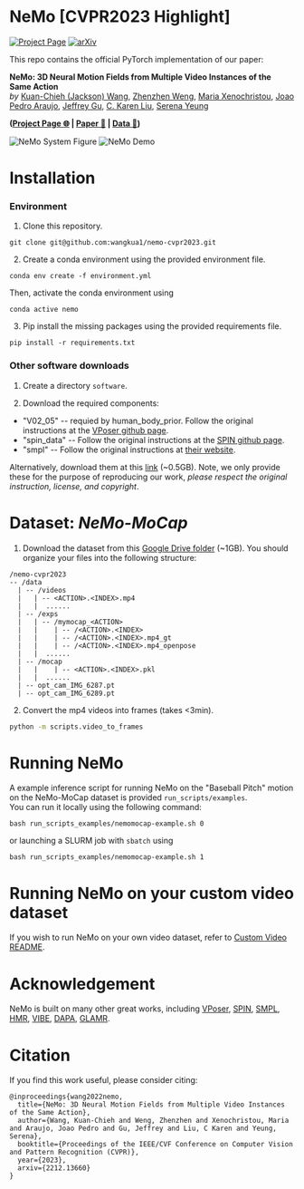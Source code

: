 # NeMo [CVPR2023 Highlight]

[![Project Page](https://img.shields.io/badge/-project%20page-blueviolet)](https://sites.google.com/view/nemo-neural-motion-field)
[![arXiv](https://img.shields.io/badge/arxiv-2212.13660-red)](https://arxiv.org/abs/2212.13660)

This repo contains the official PyTorch implementation of our paper:

**NeMo: 3D Neural Motion Fields from Multiple Video Instances of the Same Action**  
_by_ [Kuan-Chieh (Jackson) Wang](https://wangkua1.github.io/), [Zhenzhen Weng](https://zzweng.github.io/), [Maria Xenochristou](https://mariaxen.github.io/), [Joao Pedro Araujo](https://scholar.google.com/citations?user=fs8k5acAAAAJ&hl=en), [Jeffrey Gu](https://its-gucci.github.io/), [C. Karen Liu](https://tml.stanford.edu/), [Serena Yeung](https://ai.stanford.edu/~syyeung/)

**([Project Page 🌐](https://sites.google.com/view/nemo-neural-motion-field) | [Paper 📄](https://openaccess.thecvf.com/content/CVPR2023/html/Wang_NeMo_Learning_3D_Neural_Motion_Fields_From_Multiple_Video_Instances_CVPR_2023_paper.html) | [Data 📀](https://drive.google.com/drive/folders/141-mBNwaSxYa4TB7HR4emDbMJ3ykc964?usp=share_link))**

![NeMo System Figure](asset/nemo-sys-fig.jpeg)
![NeMo Demo](<asset/baseball%20pitch%20(test%201).gif>)

# Installation

### Environment

1. Clone this repository.

```
git clone git@github.com:wangkua1/nemo-cvpr2023.git
```

2. Create a conda environment using the provided environment file.

```
conda env create -f environment.yml
```

Then, activate the conda environment using

```
conda active nemo
```

3. Pip install the missing packages using the provided requirements file.

```
pip install -r requirements.txt
```

### Other software downloads

1. Create a directory `software`.

2. Download the required components:

- "V02_05" -- requied by human_body_prior. Follow the original instructions at the [VPoser github page](https://github.com/nghorbani/human_body_prior).
- "spin_data" -- Follow the original instructions at the [SPIN github page](https://github.com/nkolot/SPIN).
- "smpl" -- Follow the original instructions at [their website](https://smpl.is.tue.mpg.de/).

Alternatively, download them at this [link](https://drive.google.com/drive/folders/1mEqMgHRndJK_4skVP-3v4mxUIS0FapQk?usp=share_link) (~0.5GB).
Note, we only provide these for the purpose of reproducing our work, _please respect the original instruction, license, and copyright_.

# Dataset: _NeMo-MoCap_

1. Download the dataset from this [Google Drive folder](https://drive.google.com/drive/folders/141-mBNwaSxYa4TB7HR4emDbMJ3ykc964?usp=share_link) (~1GB).
   You should organize your files into the following structure:

```
/nemo-cvpr2023
-- /data
  | -- /videos
  |   | -- <ACTION>.<INDEX>.mp4
  |   |  ......
  | -- /exps
  |   | -- /mymocap_<ACTION>
  |   |    | -- /<ACTION>.<INDEX>
  |   |    | -- /<ACTION>.<INDEX>.mp4_gt
  |   |    | -- /<ACTION>.<INDEX>.mp4_openpose
  |   |  ......
  | -- /mocap
  |   |    | -- <ACTION>.<INDEX>.pkl
  |   |  ......
  | -- opt_cam_IMG_6287.pt
  | -- opt_cam_IMG_6289.pt

```

2. Convert the mp4 videos into frames (takes <3min).

```bash
python -m scripts.video_to_frames
```

# Running NeMo

A example inference script for running NeMo on the "Baseball Pitch" motion on the NeMo-MoCap dataset is provided `run_scripts/examples`.  
You can run it locally using the following command:

```
bash run_scripts_examples/nemomocap-example.sh 0
```

or launching a SLURM job with `sbatch` using

```
bash run_scripts_examples/nemomocap-example.sh 1
```

# Running NeMo on your custom video dataset

If you wish to run NeMo on your own video dataset, refer to [Custom Video README](custom_video/README.md).

# Acknowledgement

NeMo is built on many other great works, including
[VPoser](https://github.com/nghorbani/human_body_prior),
[SPIN](https://github.com/nkolot/SPIN),
[SMPL](https://smpl.is.tue.mpg.de/),
[HMR](https://github.com/akanazawa/hmr),
[VIBE](https://github.com/mkocabas/VIBE),
[DAPA](https://github.com/zzweng/dapa_release),
[GLAMR](https://github.com/NVlabs/GLAMR).

# Citation

If you find this work useful, please consider citing:

```
@inproceedings{wang2022nemo,
  title={NeMo: 3D Neural Motion Fields from Multiple Video Instances of the Same Action},
  author={Wang, Kuan-Chieh and Weng, Zhenzhen and Xenochristou, Maria and Araujo, Joao Pedro and Gu, Jeffrey and Liu, C Karen and Yeung, Serena},
  booktitle={Proceedings of the IEEE/CVF Conference on Computer Vision and Pattern Recognition (CVPR)},
  year={2023},
  arxiv={2212.13660}
}
```
